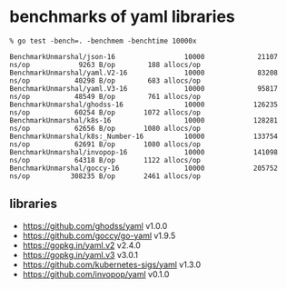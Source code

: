 # benchmarks of yaml libraries

```shell
% go test -bench=. -benchmem -benchtime 10000x

BenchmarkUnmarshal/json-16                 10000             21107 ns/op            9263 B/op        188 allocs/op
BenchmarkUnmarshal/yaml.V2-16              10000             83208 ns/op           40298 B/op        683 allocs/op
BenchmarkUnmarshal/yaml.V3-16              10000             95817 ns/op           48549 B/op        761 allocs/op
BenchmarkUnmarshal/ghodss-16               10000            126235 ns/op           60254 B/op       1072 allocs/op
BenchmarkUnmarshal/k8s-16                  10000            128281 ns/op           62656 B/op       1080 allocs/op
BenchmarkUnmarshal/k8s:_Number-16          10000            133754 ns/op           62691 B/op       1080 allocs/op
BenchmarkUnmarshal/invopop-16              10000            141098 ns/op           64318 B/op       1122 allocs/op
BenchmarkUnmarshal/goccy-16                10000            205752 ns/op          308235 B/op       2461 allocs/op
```

## libraries

* <https://github.com/ghodss/yaml> v1.0.0
* <https://github.com/goccy/go-yaml> v1.9.5
* <https://gopkg.in/yaml.v2> v2.4.0
* <https://gopkg.in/yaml.v3> v3.0.1
* <https://github.com/kubernetes-sigs/yaml> v1.3.0
* <https://github.com/invopop/yaml> v0.1.0
